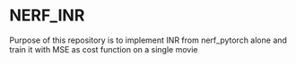 # NERF_INR
Purpose of this repository is to implement INR from nerf_pytorch alone and train it with MSE as cost function on a single movie
